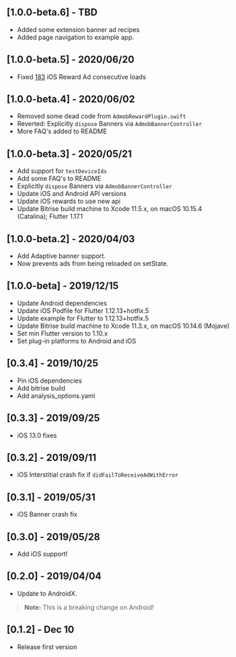 ## [1.0.0-beta.6] - TBD
- Added some extension banner ad recipes
- Added page navigation to example app.

## [1.0.0-beta.5] - 2020/06/20
- Fixed [183](https://github.com/kmcgill88/admob_flutter/issues/183) iOS Reward Ad consecutive loads

## [1.0.0-beta.4] - 2020/06/02
- Removed some dead code from `AdmobRewardPlugin.swift`
- Reverted: Explicitly `dispose` Banners via `AdmobBannerController`
- More FAQ's added to README

## [1.0.0-beta.3] - 2020/05/21
- Add support for `testDeviceIds`
- Add some FAQ's to README
- Explicitly `dispose` Banners via `AdmobBannerController`
- Update iOS and Android API versions
- Update iOS rewards to use new api
- Update Bitrise build machine to Xcode 11.5.x, on macOS 10.15.4 (Catalina); Flutter 1.17.1

## [1.0.0-beta.2] - 2020/04/03
- Add Adaptive banner support.
- Now prevents ads from being reloaded on setState.

## [1.0.0-beta] - 2019/12/15
- Update Android dependencies
- Update iOS Podfile for Flutter 1.12.13+hotfix.5
- Update example for Flutter to 1.12.13+hotfix.5
- Update Bitrise build machine to Xcode 11.3.x, on macOS 10.14.6 (Mojave)
- Set min Flutter version to 1.10.x
- Set plug-in platforms to Android and iOS

## [0.3.4] - 2019/10/25
- Pin iOS dependencies
- Add bitrise build
- Add analysis_options.yaml

## [0.3.3] - 2019/09/25
- iOS 13.0 fixes

## [0.3.2] - 2019/09/11
- iOS Interstitial crash fix if `didFailToReceiveAdWithError`

## [0.3.1] - 2019/05/31
- iOS Banner crash fix

## [0.3.0] - 2019/05/28
- Add iOS support!

## [0.2.0] - 2019/04/04
- Update to AndroidX.
> **Note:** This is a breaking change on Android!

## [0.1.2] - Dec 10
- Release first version
